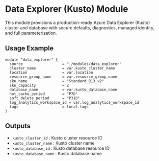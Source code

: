 # Data Explorer (Kusto) Module

This module provisions a production-ready Azure Data Explorer (Kusto) cluster and database with secure defaults, diagnostics, managed identity, and full parameterization.

## Usage Example
```hcl
module "data_explorer" {
  source                  = "./modules/data_explorer"
  cluster_name            = var.kusto_cluster_name
  location                = var.location
  resource_group_name     = var.resource_group_name
  sku_name                = "Standard_D13_v2"
  sku_capacity            = 2
  database_name           = var.kusto_database_name
  hot_cache_period        = "P7D"
  soft_delete_period      = "P31D"
  log_analytics_workspace_id = var.log_analytics_workspace_id
  tags                    = local.tags
}
```

## Outputs
- `kusto_cluster_id`      : Kusto cluster resource ID
- `kusto_cluster_name`    : Kusto cluster name
- `kusto_database_id`     : Kusto database resource ID
- `kusto_database_name`   : Kusto database name
